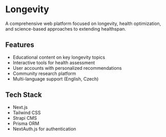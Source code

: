 # Longevity

A comprehensive web platform focused on longevity, health optimization, and science-based approaches to extending healthspan.

## Features

- Educational content on key longevity topics
- Interactive tools for health assessment
- User accounts with personalized recommendations
- Community research platform
- Multi-language support (English, Czech)

## Tech Stack

- Next.js
- Tailwind CSS
- Strapi CMS
- Prisma ORM
- NextAuth.js for authentication
